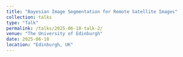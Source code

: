 ```yaml
---
title: "Bayesian Image Segmentation for Remote Satellite Images"
collection: talks
type: "Talk"
permalink: /talks/2025-06-18-talk-2/
venue: "The University of Edinburgh"
date: 2025-06-18
location: "Edinburgh, UK"
---
```

